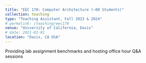 ```yaml
---
title: "EEC 170: Computer Architecture (~80 Students)"
collection: teaching
type: "Teaching Assistant, Fall 2023 & 2024"
# permalink: /teaching/eec170
venue: "University of California, Davis"
# date: 2021-01-01
location: "Davis, CA USA"
---
```


Providing lab assignment benchmarks and hosting office hour Q&A sessions